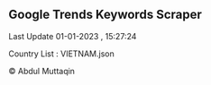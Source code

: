 

## Google Trends Keywords Scraper 
 
Last Update 01-01-2023 , 15:27:24

Country List :
VIETNAM.json



© Abdul Muttaqin 
